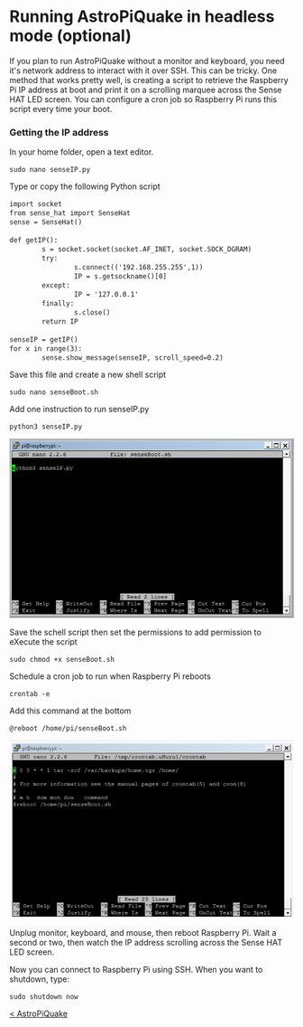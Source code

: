 # Running AstroPiQuake in headless mode (optional)

If you plan to run AstroPiQuake without a monitor and keyboard, you need it's network address to interact with it over SSH.  This can be tricky.  One method that works pretty well, is creating a script to retrieve the Raspberry Pi IP address at boot and print it on a scrolling marquee across the Sense HAT LED screen.  You can configure a cron job so Raspberry Pi runs this script every time your boot.

### Getting the IP address

In your home folder, open a text editor.

```
sudo nano senseIP.py
```

Type or copy the following Python script

```
import socket
from sense_hat import SenseHat
sense = SenseHat()

def getIP():
        s = socket.socket(socket.AF_INET, socket.SOCK_DGRAM)
        try:
                s.connect(('192.168.255.255',1))
                IP = s.getsockname()[0]
        except:
                IP = '127.0.0.1'
        finally:
                s.close()
        return IP

senseIP = getIP()
for x in range(3):
        sense.show_message(senseIP, scroll_speed=0.2)
```

Save this file and create a new shell script

``` 
sudo nano senseBoot.sh
```

Add one instruction to run senseIP.py

```
python3 senseIP.py
```

![Screen capture of shell script described in text](images/RasSenseIP.png)

Save the schell script then set the permissions to add permission to eXecute the script

```
sudo chmod +x senseBoot.sh
```
Schedule a cron job to run when Raspberry Pi reboots

```
crontab -e
```

Add this command at the bottom

```
@reboot /home/pi/senseBoot.sh
```

![Screen capture of crontab file update described in text](images/RasCron.png)

Unplug monitor, keyboard, and mouse, then reboot Raspberry Pi.  Wait a second or two, then watch the IP address scrolling across the Sense HAT LED screen.

Now you can connect to Raspberry Pi using SSH.  When you want to shutdown, type:

 ```
 sudo shutdown now
 ```

 [< AstroPiQuake](https://github.com/NelsonPython/AstroPiQuake)
